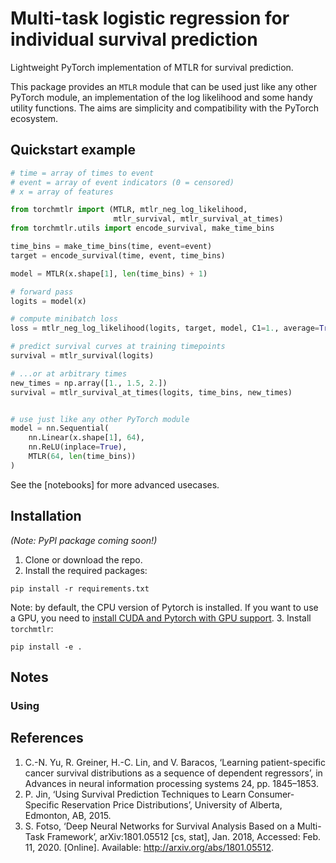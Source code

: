 # Multi-task logistic regression for individual survival prediction
Lightweight PyTorch implementation of MTLR for survival prediction.


This package provides an `MTLR` module that can be used just like any other PyTorch module, an implementation of the log likelihood and some handy utility functions. The aims are simplicity and compatibility with the PyTorch ecosystem. 

## Quickstart example
```python
# time = array of times to event
# event = array of event indicators (0 = censored)
# x = array of features

from torchmtlr import (MTLR, mtlr_neg_log_likelihood,
                       mtlr_survival, mtlr_survival_at_times)
from torchmtlr.utils import encode_survival, make_time_bins

time_bins = make_time_bins(time, event=event)
target = encode_survival(time, event, time_bins)

model = MTLR(x.shape[1], len(time_bins) + 1)

# forward pass
logits = model(x)

# compute minibatch loss
loss = mtlr_neg_log_likelihood(logits, target, model, C1=1., average=True)

# predict survival curves at training timepoints
survival = mtlr_survival(logits)

# ...or at arbitrary times
new_times = np.array([1., 1.5, 2.])
survival = mtlr_survival_at_times(logits, time_bins, new_times)


# use just like any other PyTorch module
model = nn.Sequential(
    nn.Linear(x.shape[1], 64),
    nn.ReLU(inplace=True),
    MTLR(64, len(time_bins))
)
```

See the [notebooks] for more advanced usecases.


## Installation

_(Note: PyPI package coming soon!)_

1. Clone or download the repo.
2. Install the required packages:
```
pip install -r requirements.txt
```
Note: by default, the CPU version of Pytorch is installed. If you want to use a GPU, you need to [install CUDA and Pytorch with GPU support](https://pytorch.org/get-started/locally/).
3. Install `torchmtlr`:
```
pip install -e .
```

## Notes
### Using 

## References
1. C.-N. Yu, R. Greiner, H.-C. Lin, and V. Baracos, ‘Learning patient-specific cancer survival distributions as a sequence of dependent regressors’, in Advances in neural information processing systems 24, pp. 1845–1853.
2. P. Jin, ‘Using Survival Prediction Techniques to Learn Consumer-Specific Reservation Price Distributions’, University of Alberta, Edmonton, AB, 2015.
3. S. Fotso, ‘Deep Neural Networks for Survival Analysis Based on a Multi-Task Framework’, arXiv:1801.05512 [cs, stat], Jan. 2018, Accessed: Feb. 11, 2020. [Online]. Available: http://arxiv.org/abs/1801.05512.
